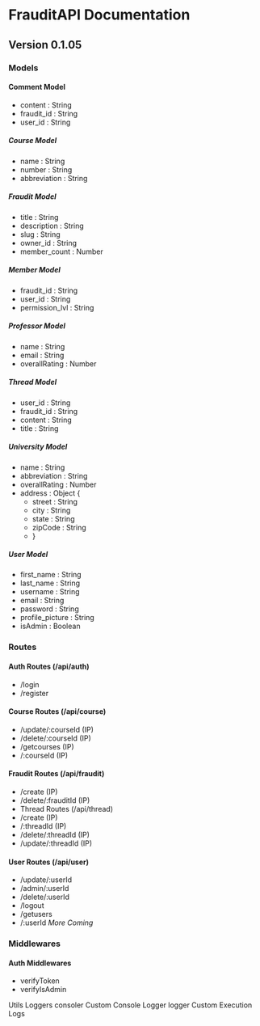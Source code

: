# FrauditAPI Documentation

## Version 0.1.05

### Models

#### Comment Model

- content : String
- fraudit_id : String
- user_id : String

##### Course Model

- name : String
- number : String
- abbreviation : String

##### Fraudit Model

- title : String
- description : String
- slug : String
- owner_id : String
- member_count : Number

##### Member Model

- fraudit_id : String
- user_id : String
- permission_lvl : String

##### Professor Model

- name : String
- email : String
- overallRating : Number

##### Thread Model

- user_id : String
- fraudit_id : String
- content : String
- title : String

##### University Model

- name : String
- abbreviation : String
- overallRating : Number
- address : Object {
  - street : String
  - city : String
  - state : String
  - zipCode : String
  - }

##### User Model

- first_name : String
- last_name : String
- username : String
- email : String
- password : String
- profile_picture : String
- isAdmin : Boolean

### Routes

#### Auth Routes (/api/auth)

- /login
- /register

#### Course Routes (/api/course)

- /update/:courseId (IP)
- /delete/:courseId (IP)
- /getcourses (IP)
- /:courseId (IP)

#### Fraudit Routes (/api/fraudit)

- /create (IP)
- /delete/:frauditId (IP)
- Thread Routes (/api/thread)
- /create (IP)
- /:threadId (IP)
- /delete/:threadId (IP)
- /update/:threadId (IP)

#### User Routes (/api/user)

- /update/:userId
- /admin/:userId
- /delete/:userId
- /logout
- /getusers
- /:userId
  _More Coming_

### Middlewares

#### Auth Middlewares

- verifyToken
- verifyIsAdmin

Utils
Loggers
consoler
Custom Console Logger
logger
Custom Execution Logs
